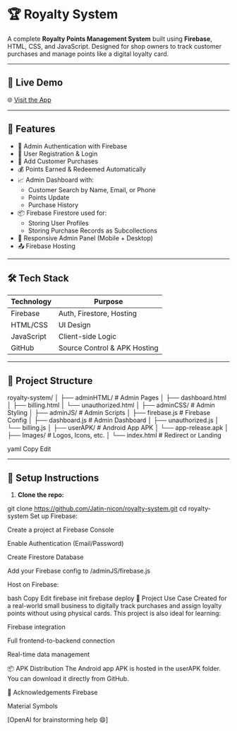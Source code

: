 # 🏆 Royalty System

A complete **Royalty Points Management System** built using **Firebase**, HTML, CSS, and JavaScript. Designed for shop owners to track customer purchases and manage points like a digital loyalty card.

---

## 🔗 Live Demo

🌐 [Visit the App](https://royalty-card-system-f9062.web.app/)

---

## 📱 Features

- 🔐 Admin Authentication with Firebase
- 👥 User Registration & Login
- 🛒 Add Customer Purchases
- 💰 Points Earned & Redeemed Automatically
- 📈 Admin Dashboard with:
  - Customer Search by Name, Email, or Phone
  - Points Update
  - Purchase History
- 📦 Firebase Firestore used for:
  - Storing User Profiles
  - Storing Purchase Records as Subcollections
- 🔧 Responsive Admin Panel (Mobile + Desktop)
- 📤 Firebase Hosting

---

## 🛠️ Tech Stack

| Technology | Purpose                |
|------------|------------------------|
| Firebase   | Auth, Firestore, Hosting |
| HTML/CSS   | UI Design              |
| JavaScript | Client-side Logic      |
| GitHub     | Source Control & APK Hosting |

---

## 📁 Project Structure

royalty-system/
│
├── adminHTML/ # Admin Pages
│ ├── dashboard.html
│ ├── billing.html
│ └── unauthorized.html
│
├── adminCSS/ # Admin Styling
│
├── adminJS/ # Admin Scripts
│ ├── firebase.js # Firebase Config
│ ├── dashboard.js # Admin Dashboard
│ ├── unauthorized.js
│ └── billing.js
│
├── userAPK/ # Android App APK
│ └── app-release.apk
│
├── Images/ # Logos, Icons, etc.
│
└── index.html # Redirect or Landing

yaml
Copy
Edit

---

## 🔧 Setup Instructions

1. **Clone the repo:**

git clone https://github.com/Jatin-nicon/royalty-system.git
cd royalty-system
Set up Firebase:

Create a project at Firebase Console

Enable Authentication (Email/Password)

Create Firestore Database

Add your Firebase config to /adminJS/firebase.js

Host on Firebase:

bash
Copy
Edit
firebase init
firebase deploy
🧠 Project Use Case
Created for a real-world small business to digitally track purchases and assign loyalty points without using physical cards. This project is also ideal for learning:

Firebase integration

Full frontend-to-backend connection

Real-time data management

📦 APK Distribution
The Android app APK is hosted in the userAPK folder.
You can download it directly from GitHub.

🙌 Acknowledgements
Firebase

Material Symbols

[OpenAI for brainstorming help 😄]
